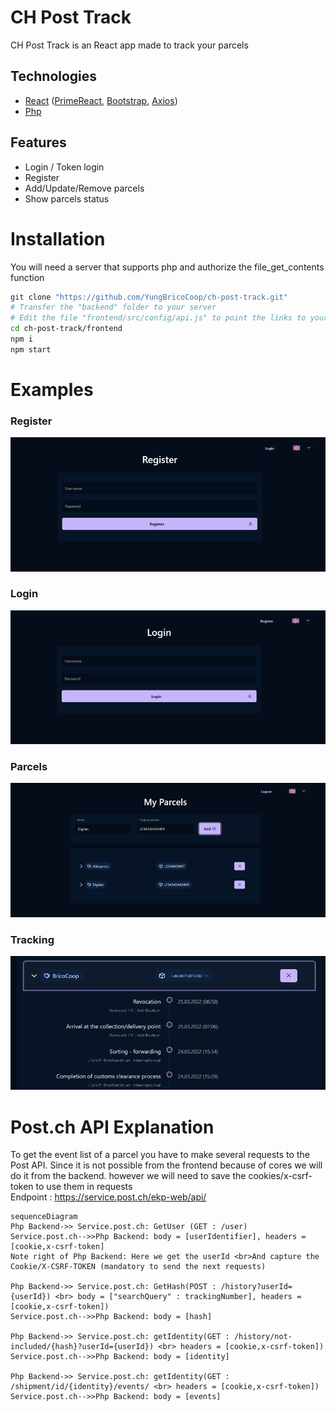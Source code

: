 # CH Post Track
CH Post Track is an React app made to track your parcels
## Technologies
- [React] ([PrimeReact], [Bootstrap], [Axios])
- [Php]

## Features

- Login / Token login
- Register
- Add/Update/Remove parcels
- Show parcels status

# Installation

You will need a server that supports php and authorize the file_get_contents function

```sh
git clone "https://github.com/YungBricoCoop/ch-post-track.git"
# Transfer the "backend" folder to your server
# Edit the file "frontend/src/config/api.js" to point the links to your server
cd ch-post-track/frontend
npm i
npm start
```

# Examples

### Register
![Register](./readmeAssets/register.png)
### Login
![Register](./readmeAssets/login.png)
### Parcels
![Register](./readmeAssets/parcels.png)
### Tracking
![Register](./readmeAssets/track.png)

# Post.ch API Explanation 

To get the event list of a parcel you have to make several requests to the Post API. Since it is not possible from the frontend because of cores we will do it from the backend. however we will need to save the cookies/x-csrf-token to use them in requests
<br/>
Endpoint : https://service.post.ch/ekp-web/api/

```mermaid
sequenceDiagram
Php Backend->> Service.post.ch: GetUser (GET : /user)
Service.post.ch-->>Php Backend: body = [userIdentifier], headers = [cookie,x-csrf-token]
Note right of Php Backend: Here we get the userId <br>And capture the Cookie/X-CSRF-TOKEN (mandatory to send the next requests)

Php Backend->> Service.post.ch: GetHash(POST : /history?userId={userId}) <br> body = ["searchQuery" : trackingNumber], headers = [cookie,x-csrf-token])
Service.post.ch-->>Php Backend: body = [hash]

Php Backend->> Service.post.ch: getIdentity(GET : /history/not-included/{hash}?userId={userId}) <br> headers = [cookie,x-csrf-token])
Service.post.ch-->>Php Backend: body = [identity]

Php Backend->> Service.post.ch: getIdentity(GET : /shipment/id/{identity}/events/ <br> headers = [cookie,x-csrf-token])
Service.post.ch-->>Php Backend: body = [events]
```





   [React]: <https://reactjs.org>
   [Bootstrap]: <https://react-bootstrap.github.io>
   [PrimeReact]: <https://www.primefaces.org/primereact>
   [Axios]: <https://axios-http.com/docs/intro>
   [Php]: <https://www.php.net>
   
